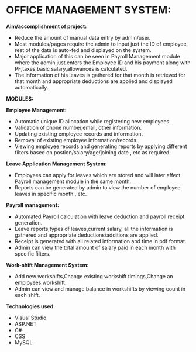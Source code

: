 # OFFICE MANAGEMENT SYSTEM:

**Aim/accomplishment of project:**
- Reduce the amount of manual data entry by admin/user.
- Most modules/pages require the admin to input just the ID of employee, rest of the data is auto-fed and displayed on the system.
- Major application of this can be seen in Payroll Management module where the admin just enters the Employee ID and his payment along with PF,taxes,basic salary,allowances is calculated.
- The information of his leaves is gathered for that month is retrieved for that month and appropriate deductions are applied and displayed automatically.



**MODULES:**

**Employee Management**:
- Automatic unique ID allocation while registering new employees.
- Validation of phone number,email, other information.
- Updating existing employee records and information.
- Removal of existing employee information/records.
- Viewing employee records and generating reports by applying different filters based on postion/salary/age/joining date , etc as required.
 

**Leave Application Management System**:
- Employees can apply for leaves which are stored and will later affect Payroll management module in the same month.
- Reports can be generated by admin to view the number of employee leaves in specific month , etc.

**Payroll management:**

- Automated Payroll calculation with leave deduction and payroll receipt generation.
- Leave reports,types of leaves,current salary, all the information is gathered and appropriate deductions/additions are applied.
- Receipt is generated with all related information and time in pdf format.
- Admin can view the total amount of salary paid in each month with specific filters.
 

**Work-shift Management System:**

- Add new workshifts,Change existing workshift timings,Change an employees workshift.
- Admin can view and manage balance in workshifts by viewing count in each shift.

**Technologies used:**
- Visual Studio 
- ASP.NET
- C#
- CSS 
- MySQL.
